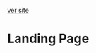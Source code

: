 <a href='https://rodolfo-desenvolve.github.io/landing_page/'>ver site</a>
<h1>Landing Page </h1>

<br>
<br>
